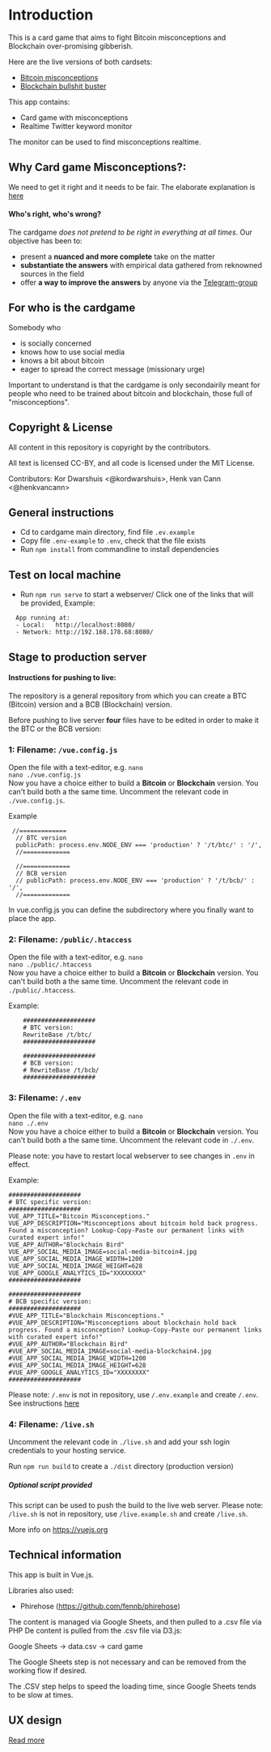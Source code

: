 # Introduction

This is a card game that aims to fight Bitcoin misconceptions and Blockchain over-promising gibberish.

Here are the live versions of both cardsets:
* [Bitcoin misconceptions](https://blockchainbird.com/t/btc/)
* [Blockchain bullshit buster](https://blockchainbird.com/t/bcb/)

This app contains:
* Card game with misconceptions
* Realtime Twitter keyword monitor

The monitor can be used to find misconceptions realtime.

## Why Card game Misconceptions?: 

We need to get it right and it needs to be fair. The elaborate explanation is [here](https://github.com/blockchainbird/cards_prejudice/wiki)

#### Who's right, who's wrong?

The cardgame *does not pretend to be right in everything at all times*. Our objective has been to:
 - present a **nuanced and more complete** take on the matter
 - **substantiate the answers** with empirical data gathered from reknowned sources in the field
 - offer **a way to improve the answers** by anyone via the [Telegram-group](https://t.me/bcbird)


## For who is the cardgame
Somebody who
- is socially concerned
- knows how to use social media
- knows a bit about bitcoin
- eager to spread the correct message (missionary urge)

Important to understand is that the cardgame is only secondairily meant for people who need to be trained about bitcoin and blockchain, those full of "misconceptions".

## Copyright & License

All content in this repository is copyright by the contributors.

All text is licensed CC-BY, and all code is licensed under the MIT License.

Contributors: Kor Dwarshuis <@kordwarshuis>, Henk van Cann <@henkvancann>

## General instructions

* Cd to cardgame main directory, find file `.ev.example` 
* Copy file `.env-example` to `.env`, check that the file exists
* Run `npm install` from commandline to install dependencies

## Test on local machine
* Run `npm run serve` to start a webserver/ Click one of the links that will be provided, Example:
```
  App running at:
  - Local:   http://localhost:8080/ 
  - Network: http://192.168.178.68:8080/
```


## Stage to production server


#### Instructions for pushing to live:

The repository is a general repository from which you can create a BTC (Bitcoin) version and a BCB (Blockchain) version.

Before pushing to live server **four** files have to be edited in order to make it the BTC or the BCB version:



### 1: Filename: `/vue.config.js`

Open the file with a text-editor, e.g. `nano`<br/>
`nano ./vue.config.js`<br/>
Now you have a choice either to build a **Bitcoin** or **Blockchain** version. You can't build both a the same time. Uncomment the relevant code in `./vue.config.js`. 

Example<br/>
```
 //=============
  // BTC version
  publicPath: process.env.NODE_ENV === 'production' ? '/t/btc/' : '/',
  //=============

  //=============
  // BCB version
  // publicPath: process.env.NODE_ENV === 'production' ? '/t/bcb/' : '/',
  //=============

```
In vue.config.js you can define the subdirectory where you finally want to place the app.

### 2: Filename: `/public/.htaccess`

Open the file with a text-editor, e.g. `nano`<br/>
`nano ./public/.htaccess`<br/>
Now you have a choice either to build a **Bitcoin** or **Blockchain** version. You can't build both a the same time. Uncomment the relevant code in `./public/.htaccess`. 

Example: <br/>
```
    ####################
    # BTC version:
    RewriteBase /t/btc/
    ####################

    ####################
    # BCB version:
    # RewriteBase /t/bcb/
    ####################

```
### 3: Filename: `/.env`
Open the file with a text-editor, e.g. `nano`<br/>
`nano ./.env`<br/>
Now you have a choice either to build a **Bitcoin** or **Blockchain** version. You can't build both a the same time. Uncomment the relevant code in `./.env`. 

Please note: you have to restart local webserver to see changes in `.env` in effect.

Example:<br/>
```
####################
# BTC specific version:
####################
VUE_APP_TITLE="Bitcoin Misconceptions."
VUE_APP_DESCRIPTION="Misconceptions about bitcoin hold back progress. Found a misconception? Lookup-Copy-Paste our permanent links with curated expert info!"
VUE_APP_AUTHOR="Blockchain Bird"
VUE_APP_SOCIAL_MEDIA_IMAGE=social-media-bitcoin4.jpg
VUE_APP_SOCIAL_MEDIA_IMAGE_WIDTH=1200
VUE_APP_SOCIAL_MEDIA_IMAGE_HEIGHT=628
VUE_APP_GOOGLE_ANALYTICS_ID="XXXXXXXX"
####################

####################
# BCB specific version:
####################
#VUE_APP_TITLE="Blockchain Misconceptions."
#VUE_APP_DESCRIPTION="Misconceptions about blockchain hold back progress. Found a misconception? Lookup-Copy-Paste our permanent links with curated expert info!"
#VUE_APP_AUTHOR="Blockchain Bird"
#VUE_APP_SOCIAL_MEDIA_IMAGE=social-media-blockchain4.jpg
#VUE_APP_SOCIAL_MEDIA_IMAGE_WIDTH=1200
#VUE_APP_SOCIAL_MEDIA_IMAGE_HEIGHT=628
#VUE_APP_GOOGLE_ANALYTICS_ID="XXXXXXXX"
####################
```


Please note: `/.env` is not in repository, use `/.env.example` and create `/.env`. See instructions [here](#General-instructions)

### 4: Filename: `/live.sh`
Uncomment the relevant code in `./live.sh` and add your ssh login credentials to your hosting service.

Run `npm run build` to create a `./dist` directory (production version)

##### Optional script provided
This script can be used to push the build to the live web server.
Please note: `/live.sh` is not in repository, use `/live.example.sh` and create `/live.sh`.

More info on https://vuejs.org


## Technical information

This app is built in Vue.js. 

Libraries also used:

* Phirehose (https://github.com/fennb/phirehose)

The content is managed via Google Sheets, and then pulled to a .csv file via PHP
De content is pulled from the .csv file via D3.js:

Google Sheets -> data.csv -> card game

The Google Sheets step is not necessary and can be removed from the working flow if desired.

The .CSV step helps to speed the loading time, since Google Sheets tends to be slow at times.

## UX design

[Read more](./UX-design.md)
